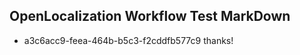 ## OpenLocalization Workflow Test MarkDown
* a3c6acc9-feea-464b-b5c3-f2cddfb577c9 thanks!

<!--HONumber=Sep16_HO1-->


